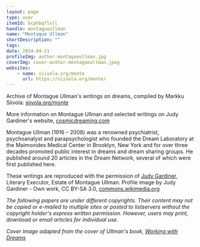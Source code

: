 ```yaml
---
layout: page
type: user
itemId: bcphbqflull
handle: montagueullman
name: "Montague Ullman"
shortDescription: ""
tags:
date: 2024-04-21
profileImg: author-montagueullman.jpg
coverImg: cover-author-montagueullman.jpeg
websites:
    - name: siivola.org/monte
      url: https://siivola.org/monte/
---
```


Archive of Montague Ullman's writings on dreams, compiled by Markku Siivola: [siivola.org/monte](https://siivola.org/monte/)

More information on Montague Ullman and selected writings on Judy Gardiner's website, [cosmicdreaming.com](http://www.cosmicdreaming.com/meetdrullman.html)

Montague Ullman (1916 – 2008) was a renowned psychiatrist, psychoanalyst and parapsychologist who founded the Dream Laboratory at the Maimonides Medical Center in Brooklyn, New York and for over three decades promoted public interest in dreams and dream sharing groups. He published around 20 articles in the Dream Network, several of which were first published here.

These writings are reproduced with the permission of [Judy Gardiner](http://www.cosmicdreaming.com/abouttheauthor.html), Literary Executor, Estate of Montague Ullman. Profile image by Judy Gardiner - Own work, CC BY-SA 3.0, [commons.wikimedia.org](https://commons.wikimedia.org/w/index.php?curid=17845039)

_The following papers are under different copyrights. Their content may not be copied or e-mailed to multiple sites or posted to listservers without the copyright holder's express written permission. However, users may print, download or email articles for individual use._

_Cover image adapted from the cover of Ullman's book, [Working with Dreams](https://www.ebay.com/itm/295332267596)_
